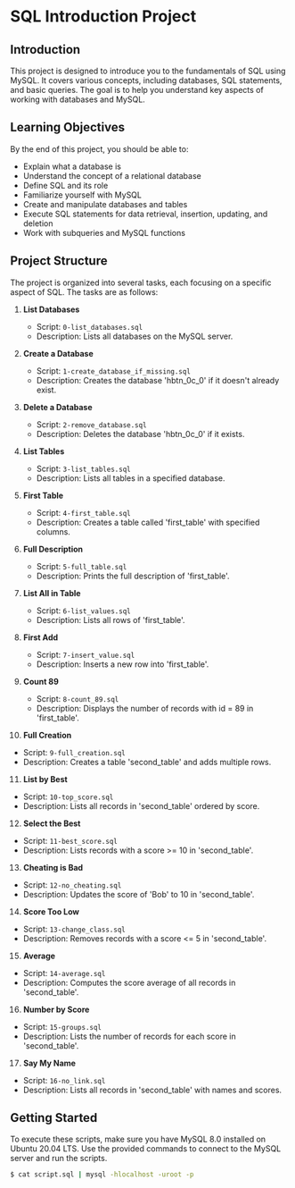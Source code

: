 # SQL Introduction Project

## Introduction
This project is designed to introduce you to the fundamentals of SQL using MySQL. It covers various concepts, including databases, SQL statements, and basic queries. The goal is to help you understand key aspects of working with databases and MySQL.

## Learning Objectives
By the end of this project, you should be able to:

- Explain what a database is
- Understand the concept of a relational database
- Define SQL and its role
- Familiarize yourself with MySQL
- Create and manipulate databases and tables
- Execute SQL statements for data retrieval, insertion, updating, and deletion
- Work with subqueries and MySQL functions

## Project Structure
The project is organized into several tasks, each focusing on a specific aspect of SQL. The tasks are as follows:

1. **List Databases**
   - Script: `0-list_databases.sql`
   - Description: Lists all databases on the MySQL server.

2. **Create a Database**
   - Script: `1-create_database_if_missing.sql`
   - Description: Creates the database 'hbtn_0c_0' if it doesn't already exist.

3. **Delete a Database**
   - Script: `2-remove_database.sql`
   - Description: Deletes the database 'hbtn_0c_0' if it exists.

4. **List Tables**
   - Script: `3-list_tables.sql`
   - Description: Lists all tables in a specified database.

5. **First Table**
   - Script: `4-first_table.sql`
   - Description: Creates a table called 'first_table' with specified columns.

6. **Full Description**
   - Script: `5-full_table.sql`
   - Description: Prints the full description of 'first_table'.

7. **List All in Table**
   - Script: `6-list_values.sql`
   - Description: Lists all rows of 'first_table'.

8. **First Add**
   - Script: `7-insert_value.sql`
   - Description: Inserts a new row into 'first_table'.

9. **Count 89**
   - Script: `8-count_89.sql`
   - Description: Displays the number of records with id = 89 in 'first_table'.

10. **Full Creation**
   - Script: `9-full_creation.sql`
   - Description: Creates a table 'second_table' and adds multiple rows.

11. **List by Best**
   - Script: `10-top_score.sql`
   - Description: Lists all records in 'second_table' ordered by score.

12. **Select the Best**
   - Script: `11-best_score.sql`
   - Description: Lists records with a score >= 10 in 'second_table'.

13. **Cheating is Bad**
   - Script: `12-no_cheating.sql`
   - Description: Updates the score of 'Bob' to 10 in 'second_table'.

14. **Score Too Low**
   - Script: `13-change_class.sql`
   - Description: Removes records with a score <= 5 in 'second_table'.

15. **Average**
   - Script: `14-average.sql`
   - Description: Computes the score average of all records in 'second_table'.

16. **Number by Score**
   - Script: `15-groups.sql`
   - Description: Lists the number of records for each score in 'second_table'.

17. **Say My Name**
   - Script: `16-no_link.sql`
   - Description: Lists all records in 'second_table' with names and scores.

## Getting Started
To execute these scripts, make sure you have MySQL 8.0 installed on Ubuntu 20.04 LTS. Use the provided commands to connect to the MySQL server and run the scripts.

```bash
$ cat script.sql | mysql -hlocalhost -uroot -p
```
